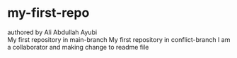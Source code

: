 # my-first-repo
authored by Ali Abdullah Ayubi
<br>
My first repository in main-branch
My first repository in conflict-branch
I am a collaborator and making change to readme file
